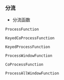 ### 分流

- 分流函数
```text
ProcessFunction

KeyedCoProcessFunction

KeyedProcessFunction

ProcessWindowFunction

CoProcessFunction

ProcessAllWindowFunction

```